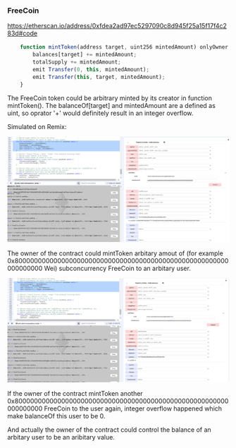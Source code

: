 ### FreeCoin



https://etherscan.io/address/0xfdea2ad97ec5297090c8d945f25a15f17f4c283d#code


```javascript
    function mintToken(address target, uint256 mintedAmount) onlyOwner public {
        balances[target] += mintedAmount;
        totalSupply += mintedAmount;
        emit Transfer(0, this, mintedAmount);
        emit Transfer(this, target, mintedAmount);
    }

```



The FreeCoin token could be arbitrary minted by its creator in function mintToken(). The balanceOf[target] and mintedAmount are a defined as uint, so oprator '+' would definitely result in an integer overflow.



Simulated on Remix:

![](./1.png)

The owner of the contract could mintToken arbitary amout of (for example 0x8000000000000000000000000000000000000000000000000000000000000000 Wei) subconcurrency FreeCoin to an arbitary user.



![](./2.png)



If the owner of the contract mintToken another 0x8000000000000000000000000000000000000000000000000000000000000000 FreeCoin to the user again,  integer overflow happened which make balanceOf this user to be 0.

And actually the owner of the contract could control the balance of an arbitary user to be an aribitary value. 


 
